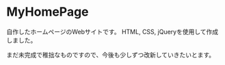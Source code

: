 # MyHomePage

自作したホームページのWebサイトです。
HTML, CSS, jQueryを使用して作成しました。

まだ未完成で稚拙なものですので、今後も少しずつ改新していきたいとます。
